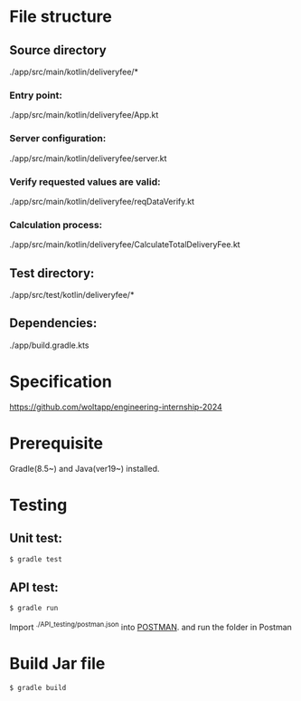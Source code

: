 # File structure
## Source directory
./app/src/main/kotlin/deliveryfee/*
### Entry point: 
./app/src/main/kotlin/deliveryfee/App.kt
### Server configuration: 
./app/src/main/kotlin/deliveryfee/server.kt
### Verify requested values are valid:
./app/src/main/kotlin/deliveryfee/reqDataVerify.kt
### Calculation process:
./app/src/main/kotlin/deliveryfee/CalculateTotalDeliveryFee.kt

## Test directory:
./app/src/test/kotlin/deliveryfee/*

## Dependencies:
./app/build.gradle.kts

# Specification
https://github.com/woltapp/engineering-internship-2024

# Prerequisite
Gradle(8.5~) and Java(ver19~) installed.

# Testing
## Unit test: 
```bash
$ gradle test
```
## API test:
```bash
$ gradle run
```
Import <sup>./API_testing/postman.json</sup> into [POSTMAN](https://www.postman.com/).
and run the folder in Postman

# Build Jar file
```bash
$ gradle build
```


